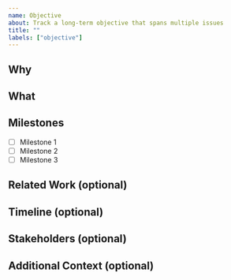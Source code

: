 ```yaml
---
name: Objective
about: Track a long-term objective that spans multiple issues
title: ""
labels: ["objective"]
---
```


## Why
<!-- Why are we pursuing this objective? What problem or opportunity are we addressing? -->

## What
<!-- What is the desired end state or measurable outcome? -->

## Milestones
<!-- Deliverables to track progress and confirm the objective has been achieved -->
- [ ] Milestone 1
- [ ] Milestone 2
- [ ] Milestone 3

## Related Work (optional)
<!-- Link to child issues, epics, PRs, or design docs -->

## Timeline (optional)
<!-- Rough timeframe or target dates (if known) -->

## Stakeholders (optional)
<!-- Key people or teams who care about this objective -->

## Additional Context (optional)
<!-- Any background, notes, or links to external references -->

